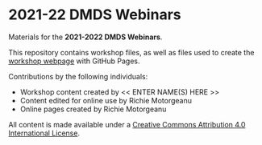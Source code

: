 # 2021-22 DMDS Webinars

Materials for the **2021-2022 DMDS Webinars**.

This repository contains workshop files, as well as files used to create the [workshop webpage](https://scds.github.io/dmds21-22) with GitHub Pages. 

Contributions by the following individuals: 
- Workshop content created by << ENTER NAME(S) HERE >> 
- Content edited for online use by Richie Motorgeanu
- Online pages created by Richie Motorgeanu

All content is made available under a [Creative Commons Attribution 4.0 International License](https://creativecommons.org/licenses/by/4.0/). 
